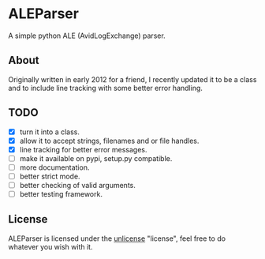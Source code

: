 ALEParser
=========

A simple python ALE (AvidLogExchange) parser.


About
-----
Originally written in early 2012 for a friend, I recently updated it to
be a class and to include line tracking with some better error handling.

TODO
----

- [x] turn it into a class.
- [x] allow it to accept strings, filenames and or file handles.
- [x] line tracking for better error messages.
- [ ] make it available on pypi, setup.py compatible.
- [ ] more documentation.
- [ ] better strict mode.
- [ ] better checking of valid arguments.
- [ ] better testing framework.

License
-------

ALEParser is licensed under the [unlicense](http://unlicense.org/) "license",
feel free to do whatever you wish with it.
